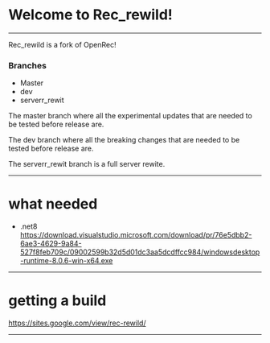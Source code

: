 # Welcome to Rec_rewild!
---
Rec_rewild is a fork of OpenRec!

### Branches
 - Master
 - dev
 - serverr_rewit

The master branch where all the experimental updates that are needed to be tested before release are.

The dev branch where all the breaking changes that are needed to be tested before release are.

The serverr_rewit branch is a full server rewite.

---
# what needed
- .net8
https://download.visualstudio.microsoft.com/download/pr/76e5dbb2-6ae3-4629-9a84-527f8feb709c/09002599b32d5d01dc3aa5dcdffcc984/windowsdesktop-runtime-8.0.6-win-x64.exe
---
# getting a build

https://sites.google.com/view/rec-rewild/

---


